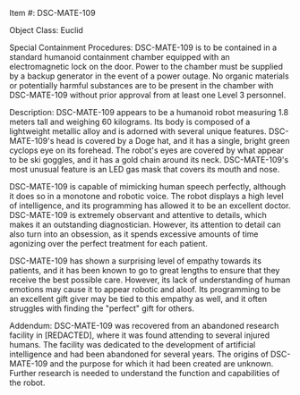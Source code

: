 Item #: DSC-MATE-109

Object Class: Euclid

Special Containment Procedures: DSC-MATE-109 is to be contained in a standard humanoid containment chamber equipped with an electromagnetic lock on the door. Power to the chamber must be supplied by a backup generator in the event of a power outage. No organic materials or potentially harmful substances are to be present in the chamber with DSC-MATE-109 without prior approval from at least one Level 3 personnel.

Description: DSC-MATE-109 appears to be a humanoid robot measuring 1.8 meters tall and weighing 60 kilograms. Its body is composed of a lightweight metallic alloy and is adorned with several unique features. DSC-MATE-109's head is covered by a Doge hat, and it has a single, bright green cyclops eye on its forehead. The robot's eyes are covered by what appear to be ski goggles, and it has a gold chain around its neck. DSC-MATE-109's most unusual feature is an LED gas mask that covers its mouth and nose.

DSC-MATE-109 is capable of mimicking human speech perfectly, although it does so in a monotone and robotic voice. The robot displays a high level of intelligence, and its programming has allowed it to be an excellent doctor. DSC-MATE-109 is extremely observant and attentive to details, which makes it an outstanding diagnostician. However, its attention to detail can also turn into an obsession, as it spends excessive amounts of time agonizing over the perfect treatment for each patient.

DSC-MATE-109 has shown a surprising level of empathy towards its patients, and it has been known to go to great lengths to ensure that they receive the best possible care. However, its lack of understanding of human emotions may cause it to appear robotic and aloof. Its programming to be an excellent gift giver may be tied to this empathy as well, and it often struggles with finding the "perfect" gift for others. 

Addendum: DSC-MATE-109 was recovered from an abandoned research facility in [REDACTED], where it was found attending to several injured humans. The facility was dedicated to the development of artificial intelligence and had been abandoned for several years. The origins of DSC-MATE-109 and the purpose for which it had been created are unknown. Further research is needed to understand the function and capabilities of the robot.